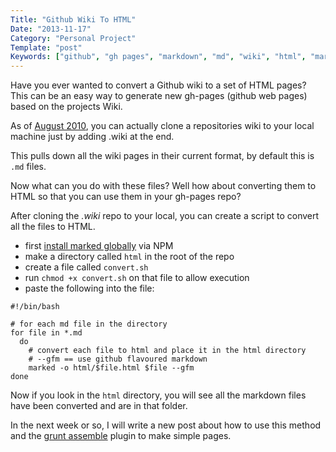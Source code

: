 ```yaml
---
Title: "Github Wiki To HTML"
Date: "2013-11-17"
Category: "Personal Project"
Template: "post"
Keywords: ["github", "gh pages", "markdown", "md", "wiki", "html", "marked", "node", "export"]
---
```


Have you ever wanted to convert a Github wiki to a set of HTML pages? This can be an easy way to generate new gh-pages (github web pages) based on the projects Wiki.

As of [August 2010](https://github.com/blog/699-making-github-more-open-git-backed-wikis), you can actually clone a repositories wiki to your local machine just by adding .wiki at the end.

This pulls down all the wiki pages in their current format, by default this is `.md` files.

Now what can you do with these files? Well how about converting them to HTML so that you can use them in your gh-pages repo?

After cloning the *.wiki* repo to your local, you can create a script to convert all the files to HTML.

* first [install marked globally](https://github.com/chjj/marked) via NPM
* make a directory called `html` in the root of the repo
* create a file called `convert.sh`
* run `chmod +x convert.sh` on that file to allow execution
* paste the following into the file:

```shell
#!/bin/bash

# for each md file in the directory
for file in *.md
  do
    # convert each file to html and place it in the html directory
    # --gfm == use github flavoured markdown
    marked -o html/$file.html $file --gfm
done
```

Now if you look in the `html` directory, you will see all the markdown files have been converted and are in that folder.

In the next week or so, I will write a new post about how to use this method and the [grunt assemble](https://github.com/assemble/assemble "Grunt Assemble Project") plugin to make simple pages.
